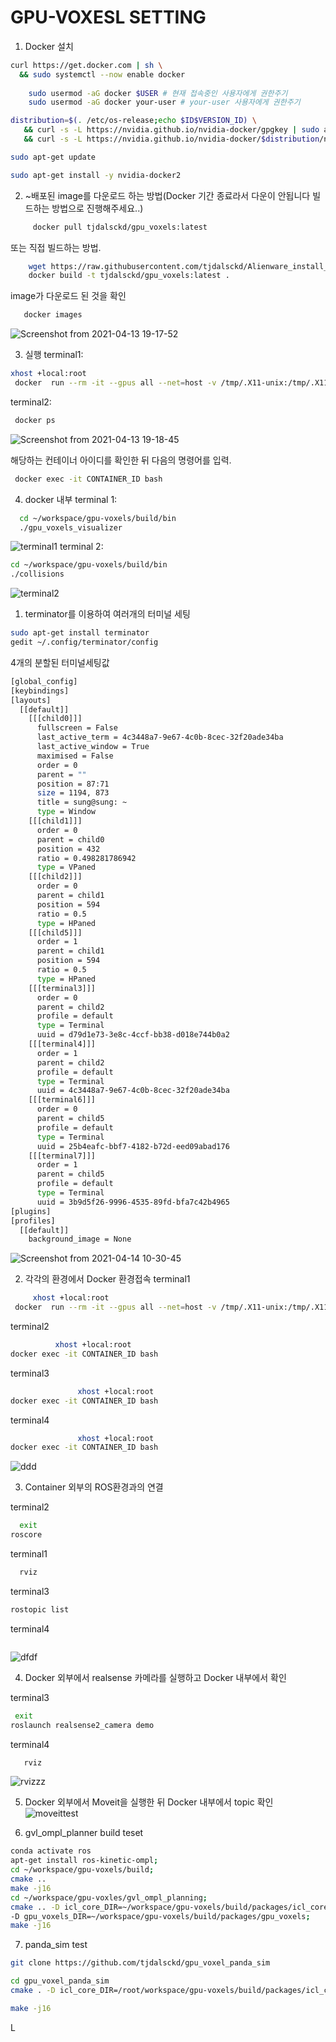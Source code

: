 # GPU-VOXESL SETTING
1. Docker 설치
```bash
curl https://get.docker.com | sh \
  && sudo systemctl --now enable docker
 
    sudo usermod -aG docker $USER # 현재 접속중인 사용자에게 권한주기
    sudo usermod -aG docker your-user # your-user 사용자에게 권한주기

distribution=$(. /etc/os-release;echo $ID$VERSION_ID) \
   && curl -s -L https://nvidia.github.io/nvidia-docker/gpgkey | sudo apt-key add - \
   && curl -s -L https://nvidia.github.io/nvidia-docker/$distribution/nvidia-docker.list | sudo tee /etc/apt/sources.list.d/nvidia-docker.list

sudo apt-get update

sudo apt-get install -y nvidia-docker2
```

2. ~배포된 image를 다운로드 하는 방법(Docker 기간 종료라서 다운이 안됩니다 빌드하는 방법으로 진행해주세요..)
```bash 
     docker pull tjdalsckd/gpu_voxels:latest
```
또는 직접 빌드하는 방법.
```bash
    wget https://raw.githubusercontent.com/tjdalsckd/Alienware_install_18.04/main/Dockerfile
    docker build -t tjdalsckd/gpu_voxels:latest .
```
image가 다운로드 된 것을 확인
```bash
   docker images
``` 
![Screenshot from 2021-04-13 19-17-52](https://user-images.githubusercontent.com/53217819/114537392-1ca79a80-9c8d-11eb-8ed6-3e909425c52b.png)


3. 실행 
terminal1: 
```bash
xhost +local:root
 docker  run --rm -it --gpus all --net=host -v /tmp/.X11-unix:/tmp/.X11-unix -e DISPLAY=$DISPLAY -e QT_X11_NO_MITSHM=1 tjdalsckd/gpu_voxels:latest bash

```



terminal2:
```bash
 docker ps
```



![Screenshot from 2021-04-13 19-18-45](https://user-images.githubusercontent.com/53217819/114537435-27622f80-9c8d-11eb-8363-7364b543bbb2.png)

해당하는 컨테이너 아이디를 확인한 뒤 다음의 명령어를 입력.
```bash
 docker exec -it CONTAINER_ID bash
```

4. docker 내부
terminal 1:
```bash
  cd ~/workspace/gpu-voxels/build/bin
  ./gpu_voxels_visualizer
```
![terminal1](https://user-images.githubusercontent.com/53217819/114537821-9cce0000-9c8d-11eb-9375-8f65a507ae6c.png)
terminal 2:
```bash
cd ~/workspace/gpu-voxels/build/bin
./collisions
```

![terminal2](https://user-images.githubusercontent.com/53217819/114537827-9f305a00-9c8d-11eb-9d84-ea25796fa230.png)


1. terminator를 이용하여 여러개의 터미널 세팅

```bash
sudo apt-get install terminator
gedit ~/.config/terminator/config
```
 4개의 분할된 터미널세팅값
```bash
[global_config]
[keybindings]
[layouts]
  [[default]]
    [[[child0]]]
      fullscreen = False
      last_active_term = 4c3448a7-9e67-4c0b-8cec-32f20ade34ba
      last_active_window = True
      maximised = False
      order = 0
      parent = ""
      position = 87:71
      size = 1194, 873
      title = sung@sung: ~
      type = Window
    [[[child1]]]
      order = 0
      parent = child0
      position = 432
      ratio = 0.498281786942
      type = VPaned
    [[[child2]]]
      order = 0
      parent = child1
      position = 594
      ratio = 0.5
      type = HPaned
    [[[child5]]]
      order = 1
      parent = child1
      position = 594
      ratio = 0.5
      type = HPaned
    [[[terminal3]]]
      order = 0
      parent = child2
      profile = default
      type = Terminal
      uuid = d79d1e73-3e8c-4ccf-bb38-d018e744b0a2
    [[[terminal4]]]
      order = 1
      parent = child2
      profile = default
      type = Terminal
      uuid = 4c3448a7-9e67-4c0b-8cec-32f20ade34ba
    [[[terminal6]]]
      order = 0
      parent = child5
      profile = default
      type = Terminal
      uuid = 25b4eafc-bbf7-4182-b72d-eed09abad176
    [[[terminal7]]]
      order = 1
      parent = child5
      profile = default
      type = Terminal
      uuid = 3b9d5f26-9996-4535-89fd-bfa7c42b4965
[plugins]
[profiles]
  [[default]]
    background_image = None
```

![Screenshot from 2021-04-14 10-30-45](https://user-images.githubusercontent.com/53217819/114641133-7dc28300-9d0c-11eb-86dd-d6a30fc661da.png)

2. 각각의 환경에서 Docker  환경접속
terminal1
```bash
     xhost +local:root
 docker  run --rm -it --gpus all --net=host -v /tmp/.X11-unix:/tmp/.X11-unix -e DISPLAY=$DISPLAY -e QT_X11_NO_MITSHM=1 tjdalsckd/gpu_voxels:latest bash
```
terminal2
```bash
          xhost +local:root
docker exec -it CONTAINER_ID bash
```
terminal3
```bash
               xhost +local:root
docker exec -it CONTAINER_ID bash
```
terminal4
```bash
               xhost +local:root
docker exec -it CONTAINER_ID bash
```
![ddd](https://user-images.githubusercontent.com/53217819/114642151-5967a600-9d0e-11eb-8353-9cc618563d73.png)


3. Container 외부의 ROS환경과의 연결

terminal2
```bash
  exit
roscore
```

terminal1
```bash
  rviz

```

terminal3
```bash
rostopic list
```
terminal4
```bash

```
![dfdf](https://user-images.githubusercontent.com/53217819/114642828-82d50180-9d0f-11eb-8d94-a861c5c9f369.png)

4. Docker 외부에서 realsense 카메라를 실행하고 Docker 내부에서 확인

terminal3
```bash
 exit
roslaunch realsense2_camera demo
```
terminal4
```bash
   rviz
```
![rvizzz](https://user-images.githubusercontent.com/53217819/114643418-9339ac00-9d10-11eb-9f47-9a604fc952a4.png)

5.  Docker 외부에서 Moveit을 실행한 뒤 Docker 내부에서 topic 확인
![moveittest](https://user-images.githubusercontent.com/53217819/114644035-b87aea00-9d11-11eb-9920-d490f6f8b827.png)

6. gvl_ompl_planner build teset
```bash
conda activate ros
apt-get install ros-kinetic-ompl;
cd ~/workspace/gpu-voxels/build;
cmake ..
make -j16
cd ~/workspace/gpu-voxles/gvl_ompl_planning;
cmake .. -D icl_core_DIR=~/workspace/gpu-voxels/build/packages/icl_core/
-D gpu_voxels_DIR=~/workspace/gpu-voxels/build/packages/gpu_voxels;
make -j16
```
7. panda_sim test
```bash
git clone https://github.com/tjdalsckd/gpu_voxel_panda_sim

cd gpu_voxel_panda_sim
cmake . -D icl_core_DIR=/root/workspace/gpu-voxels/build/packages/icl_core/ -D gpu_voxels_DIR=/root/workspace/gpu-voxels/build/packages/gpu_voxels;

make -j16
```
L
